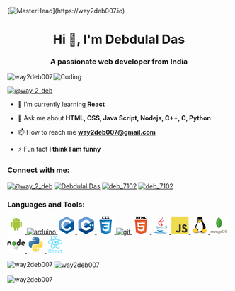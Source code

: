 [![MasterHead]([https://images.inc.com/uploaded_files/image/1920x1080/software-computer-code-1940x900_35196.jpg](https://media.licdn.com/dms/image/D4E16AQF5koWSMuL7ew/profile-displaybackgroundimage-shrink_350_1400/0/1708520547352?e=1714003200&v=beta&t=kBiJFJV_SDYIqUkURuB0XtkZ5EtvxEMj0MEcCltYxBA))](https://way2deb007.io)
<h1 align="center">Hi 👋, I'm Debdulal Das</h1>
<h3 align="center">A passionate web developer from India</h3>
<img align="right" alt="Coding" width="400" src="https://potomac.edu/wp-content/uploads/2020/12/benefits-of-coding-e1606911064541.jpg">

<p align="left"> <img src="https://komarev.com/ghpvc/?username=way2deb007&label=Profile%20views&color=0e75b6&style=flat" alt="way2deb007" /> </p>

<p align="left"> <a href="https://twitter.com/@way_2_deb" target="blank"><img src="https://img.shields.io/twitter/follow/@way_2_deb?logo=twitter&style=for-the-badge" alt="@way_2_deb" /></a> </p>

- 🌱 I’m currently learning **React**

- 💬 Ask me about **HTML, CSS, Java Script, Nodejs, C++, C, Python**

- 📫 How to reach me **way2deb007@gmail.com**

- ⚡ Fun fact **I think I am funny**

<h3 align="left">Connect with me:</h3>
<p align="left">
<a href="https://twitter.com/@way_2_deb" target="blank"><img align="center" src="https://raw.githubusercontent.com/rahuldkjain/github-profile-readme-generator/master/src/images/icons/Social/twitter.svg" alt="@way_2_deb" height="30" width="40" /></a>
<a href="https://www.linkedin.com/in/debdulal-das-81289b204/" target="blank"><img align="center" src="https://raw.githubusercontent.com/rahuldkjain/github-profile-readme-generator/master/src/images/icons/Social/linked-in-alt.svg" alt="Debdulal Das" height="30" width="40" /></a>
<a href="https://instagram.com/deb_7102" target="blank"><img align="center" src="https://raw.githubusercontent.com/rahuldkjain/github-profile-readme-generator/master/src/images/icons/Social/instagram.svg" alt="deb_7102" height="30" width="40" /></a>
<a href="https://www.leetcode.com/deb_7102" target="blank"><img align="center" src="https://raw.githubusercontent.com/rahuldkjain/github-profile-readme-generator/master/src/images/icons/Social/leet-code.svg" alt="deb_7102" height="30" width="40" /></a>
</p>

<h3 align="left">Languages and Tools:</h3>
<p align="left"> <a href="https://developer.android.com" target="_blank" rel="noreferrer"> <img src="https://raw.githubusercontent.com/devicons/devicon/master/icons/android/android-original-wordmark.svg" alt="android" width="40" height="40"/> </a> <a href="https://www.arduino.cc/" target="_blank" rel="noreferrer"> <img src="https://cdn.worldvectorlogo.com/logos/arduino-1.svg" alt="arduino" width="40" height="40"/> </a> <a href="https://www.cprogramming.com/" target="_blank" rel="noreferrer"> <img src="https://raw.githubusercontent.com/devicons/devicon/master/icons/c/c-original.svg" alt="c" width="40" height="40"/> </a> <a href="https://www.w3schools.com/cpp/" target="_blank" rel="noreferrer"> <img src="https://raw.githubusercontent.com/devicons/devicon/master/icons/cplusplus/cplusplus-original.svg" alt="cplusplus" width="40" height="40"/> </a> <a href="https://www.w3schools.com/css/" target="_blank" rel="noreferrer"> <img src="https://raw.githubusercontent.com/devicons/devicon/master/icons/css3/css3-original-wordmark.svg" alt="css3" width="40" height="40"/> </a> <a href="https://git-scm.com/" target="_blank" rel="noreferrer"> <img src="https://www.vectorlogo.zone/logos/git-scm/git-scm-icon.svg" alt="git" width="40" height="40"/> </a> <a href="https://www.w3.org/html/" target="_blank" rel="noreferrer"> <img src="https://raw.githubusercontent.com/devicons/devicon/master/icons/html5/html5-original-wordmark.svg" alt="html5" width="40" height="40"/> </a> <a href="https://www.java.com" target="_blank" rel="noreferrer"> <img src="https://raw.githubusercontent.com/devicons/devicon/master/icons/java/java-original.svg" alt="java" width="40" height="40"/> </a> <a href="https://developer.mozilla.org/en-US/docs/Web/JavaScript" target="_blank" rel="noreferrer"> <img src="https://raw.githubusercontent.com/devicons/devicon/master/icons/javascript/javascript-original.svg" alt="javascript" width="40" height="40"/> </a> <a href="https://www.linux.org/" target="_blank" rel="noreferrer"> <img src="https://raw.githubusercontent.com/devicons/devicon/master/icons/linux/linux-original.svg" alt="linux" width="40" height="40"/> </a> <a href="https://www.mongodb.com/" target="_blank" rel="noreferrer"> <img src="https://raw.githubusercontent.com/devicons/devicon/master/icons/mongodb/mongodb-original-wordmark.svg" alt="mongodb" width="40" height="40"/> </a> <a href="https://nodejs.org" target="_blank" rel="noreferrer"> <img src="https://raw.githubusercontent.com/devicons/devicon/master/icons/nodejs/nodejs-original-wordmark.svg" alt="nodejs" width="40" height="40"/> </a> <a href="https://www.python.org" target="_blank" rel="noreferrer"> <img src="https://raw.githubusercontent.com/devicons/devicon/master/icons/python/python-original.svg" alt="python" width="40" height="40"/> </a> <a href="https://reactjs.org/" target="_blank" rel="noreferrer"> <img src="https://raw.githubusercontent.com/devicons/devicon/master/icons/react/react-original-wordmark.svg" alt="react" width="40" height="40"/> </a> </p>

<p><img align="left" src="https://github-readme-stats.vercel.app/api/top-langs?username=way2deb007&show_icons=true&locale=en&layout=compact" alt="way2deb007" /></p>

<p>&nbsp;<img align="center" src="https://github-readme-stats.vercel.app/api?username=way2deb007&show_icons=true&locale=en" alt="way2deb007" /></p>

<p><img align="center" src="https://github-readme-streak-stats.herokuapp.com/?user=way2deb007&" alt="way2deb007" /></p>
